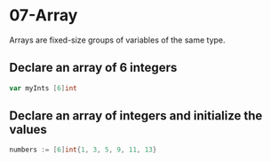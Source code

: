 # 07-Array

Arrays are fixed-size groups of variables of the same type.

## Declare an array of 6 integers

```go
var myInts [6]int
```

## Declare an array of integers and initialize the values

```go
numbers := [6]int{1, 3, 5, 9, 11, 13}
```